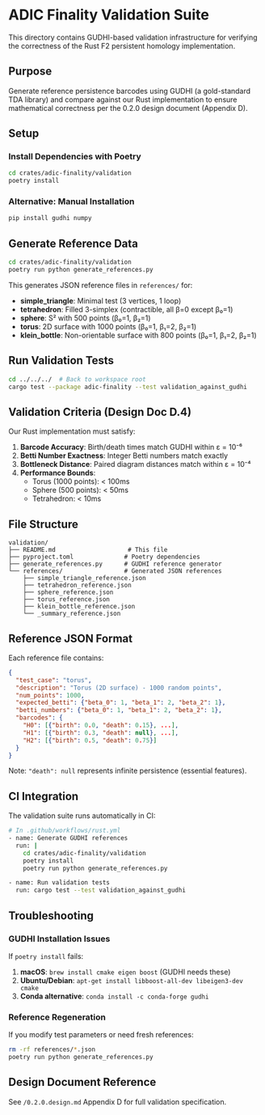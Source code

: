 # ADIC Finality Validation Suite

This directory contains GUDHI-based validation infrastructure for verifying the correctness of the Rust F2 persistent homology implementation.

## Purpose

Generate reference persistence barcodes using GUDHI (a gold-standard TDA library) and compare against our Rust implementation to ensure mathematical correctness per the 0.2.0 design document (Appendix D).

## Setup

### Install Dependencies with Poetry

```bash
cd crates/adic-finality/validation
poetry install
```

### Alternative: Manual Installation

```bash
pip install gudhi numpy
```

## Generate Reference Data

```bash
cd crates/adic-finality/validation
poetry run python generate_references.py
```

This generates JSON reference files in `references/` for:
- **simple_triangle**: Minimal test (3 vertices, 1 loop)
- **tetrahedron**: Filled 3-simplex (contractible, all β=0 except β₀=1)
- **sphere**: S² with 500 points (β₀=1, β₂=1)
- **torus**: 2D surface with 1000 points (β₀=1, β₁=2, β₂=1)
- **klein_bottle**: Non-orientable surface with 800 points (β₀=1, β₁=2, β₂=1)

## Run Validation Tests

```bash
cd ../../../  # Back to workspace root
cargo test --package adic-finality --test validation_against_gudhi
```

## Validation Criteria (Design Doc D.4)

Our Rust implementation must satisfy:

1. **Barcode Accuracy**: Birth/death times match GUDHI within ε = 10⁻⁶
2. **Betti Number Exactness**: Integer Betti numbers match exactly
3. **Bottleneck Distance**: Paired diagram distances match within ε = 10⁻⁴
4. **Performance Bounds**:
   - Torus (1000 points): < 100ms
   - Sphere (500 points): < 50ms
   - Tetrahedron: < 10ms

## File Structure

```
validation/
├── README.md                    # This file
├── pyproject.toml              # Poetry dependencies
├── generate_references.py      # GUDHI reference generator
└── references/                 # Generated JSON references
    ├── simple_triangle_reference.json
    ├── tetrahedron_reference.json
    ├── sphere_reference.json
    ├── torus_reference.json
    ├── klein_bottle_reference.json
    └── _summary_reference.json
```

## Reference JSON Format

Each reference file contains:

```json
{
  "test_case": "torus",
  "description": "Torus (2D surface) - 1000 random points",
  "num_points": 1000,
  "expected_betti": {"beta_0": 1, "beta_1": 2, "beta_2": 1},
  "betti_numbers": {"beta_0": 1, "beta_1": 2, "beta_2": 1},
  "barcodes": {
    "H0": [{"birth": 0.0, "death": 0.15}, ...],
    "H1": [{"birth": 0.3, "death": null}, ...],
    "H2": [{"birth": 0.5, "death": 0.75}]
  }
}
```

Note: `"death": null` represents infinite persistence (essential features).

## CI Integration

The validation suite runs automatically in CI:

```bash
# In .github/workflows/rust.yml
- name: Generate GUDHI references
  run: |
    cd crates/adic-finality/validation
    poetry install
    poetry run python generate_references.py

- name: Run validation tests
  run: cargo test --test validation_against_gudhi
```

## Troubleshooting

### GUDHI Installation Issues

If `poetry install` fails:

1. **macOS**: `brew install cmake eigen boost` (GUDHI needs these)
2. **Ubuntu/Debian**: `apt-get install libboost-all-dev libeigen3-dev cmake`
3. **Conda alternative**: `conda install -c conda-forge gudhi`

### Reference Regeneration

If you modify test parameters or need fresh references:

```bash
rm -rf references/*.json
poetry run python generate_references.py
```

## Design Document Reference

See `/0.2.0.design.md` Appendix D for full validation specification.
